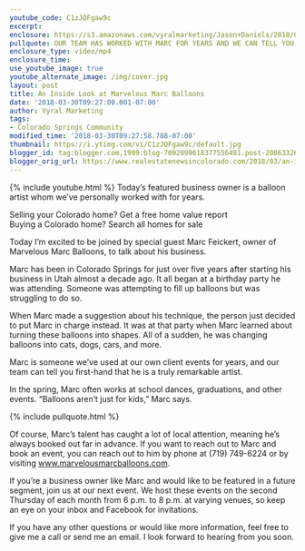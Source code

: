 ```yaml
---
youtube_code: C1zJQFgaw9c
excerpt:
enclosure: https://s3.amazonaws.com/vyralmarketing/Jason+Daniels/2018/Colorado+Springs+Real+Estate-+FIX+Interview.mp4
pullquote: OUR TEAM HAS WORKED WITH MARC FOR YEARS AND WE CAN TELL YOU THAT HE IS TRULY AN ARTIST.
enclosure_type: video/mp4
enclosure_time:
use_youtube_image: true
youtube_alternate_image: /img/cover.jpg
layout: post
title: An Inside Look at Marvelous Marc Balloons
date: '2018-03-30T09:27:00.001-07:00'
author: Vyral Marketing
tags:
- Colorado Springs Community
modified_time: '2018-03-30T09:27:58.788-07:00'
thumbnail: https://i.ytimg.com/vi/C1zJQFgaw9c/default.jpg
blogger_id: tag:blogger.com,1999:blog-7092899618377556481.post-2086332648879628921
blogger_orig_url: https://www.realestatenewsincolorado.com/2018/03/an-inside-look-at-marvelous-marc.html
---
```

{% include youtube.html %}
Today’s featured business owner is a balloon artist whom we’ve personally worked with for years.

Selling your Colorado home? Get a free home value report  
Buying a Colorado home? Search all homes for sale

Today I’m excited to be joined by special guest Marc Feickert, owner of Marvelous Marc Balloons, to talk about his business.

Marc has been in Colorado Springs for just over five years after starting his business in Utah almost a decade ago. It all began at a birthday party he was attending. Someone was attempting to fill up balloons but was struggling to do so.

When Marc made a suggestion about his technique, the person just decided to put Marc in charge instead. It was at that party when Marc learned about turning these balloons into shapes. All of a sudden, he was changing balloons into cats, dogs, cars, and more.

Marc is someone we’ve used at our own client events for years, and our team can tell you first-hand that he is a truly remarkable artist.

In the spring, Marc often works at school dances, graduations, and other events. “Balloons aren’t just for kids,” Marc says.

{% include pullquote.html %}

Of course, Marc’s talent has caught a lot of local attention, meaning he’s always booked out far in advance. If you want to reach out to Marc and book an event, you can reach out to him by phone at (719) 749-6224 or by visiting www.marvelousmarcballoons.com.

If you’re a business owner like Marc and would like to be featured in a future segment, join us at our next event. We host these events on the second Thursday of each month from 6 p.m. to 8 p.m. at varying venues, so keep an eye on your inbox and Facebook for invitations.

If you have any other questions or would like more information, feel free to give me a call or send me an email. I look forward to hearing from you soon.
